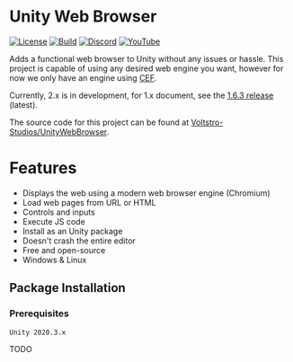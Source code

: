 # Unity Web Browser

[![License](https://img.shields.io/github/license/Voltstro-Studios/UnityWebBrowser.svg)](/LICENSE)
[![Build](https://github.com/Voltstro-Studios/UnityWebBrowser/actions/workflows/main.yml/badge.svg)](https://github.com/Voltstro-Studios/UnityWebBrowser/actions/workflows/main.yml)
[![Discord](https://img.shields.io/badge/Discord-Voltstro-7289da.svg?logo=discord)](https://discord.voltstro.dev) 
[![YouTube](https://img.shields.io/badge/Youtube-Voltstro-red.svg?logo=youtube)](https://www.youtube.com/Voltstro)

Adds a functional web browser to Unity without any issues or hassle. This project is capable of using any desired web engine you want, however for now we only have an engine using [CEF](https://bitbucket.org/chromiumembedded/cef/).

Currently, 2.x is in development, for 1.x document, see the [1.6.3 release](https://github.com/Voltstro-Studios/UnityWebBrowser/tree/1.6.3) (latest).

The source code for this project can be found at [Voltstro-Studios/UnityWebBrowser](https://github.com/Voltstro-Studios/UnityWebBrowser).

# Features

- Displays the web using a modern web browser engine (Chromium)
- Load web pages from URL or HTML
- Controls and inputs
- Execute JS code
- Install as an Unity package
- Doesn't crash the entire editor
- Free and open-source
- Windows & Linux

## Package Installation

### Prerequisites

```
Unity 2020.3.x
```

TODO